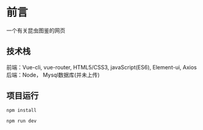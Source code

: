 # 前言


一个有关昆虫图鉴的网页



## 技术栈

前端：Vue-cli, vue-router, HTML5/CSS3, javaScript(ES6), Element-ui, Axios   
后端：Node， Mysql数据库(并未上传)
 


## 项目运行

```
npm install

npm run dev

```

